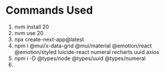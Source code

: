 # Commands Used
1. nvm install 20
2. nvm use 20
3. npx create-next-app@latest
4. npm i @mui/x-data-grid @mui/material @emotion/react @emotion/styled luicide-react numeral recharts uuid axios 
5. npm i -D @types/node @types/uuid @types/numeral 
6. 
